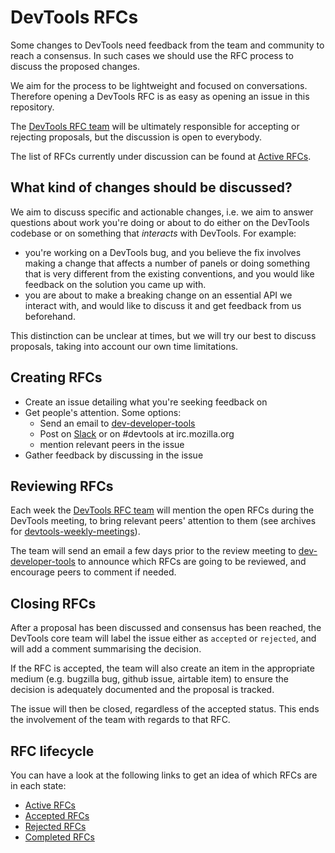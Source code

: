 # DevTools RFCs

Some changes to DevTools need feedback from the team and community to reach a consensus. In such cases we should use the RFC process to discuss the proposed changes.

We aim for the process to be lightweight and focused on conversations. Therefore opening a DevTools RFC is as easy as opening an issue in this repository.

The [DevTools RFC team][] will be ultimately responsible for accepting or rejecting proposals, but the discussion is open to everybody.

The list of RFCs currently under discussion can be found at [Active RFCs][].

## What kind of changes should be discussed?

We aim to discuss specific and actionable changes, i.e. we aim to answer questions about work you're doing or about to do either on the DevTools codebase or on something that *interacts* with DevTools. For example:

* you're working on a DevTools bug, and you believe the fix involves making a change that affects a number of panels or doing something that is very different from the existing conventions, and you would like feedback on the solution you came up with.
* you are about to make a breaking change on an essential API we interact with, and would like to discuss it and get feedback from us beforehand.

This distinction can be unclear at times, but we will try our best to discuss proposals, taking into account our own time limitations.

## Creating RFCs

* Create an issue detailing what you're seeking feedback on
* Get people's attention. Some options:
    * Send an email to [dev-developer-tools][]
    * Post on [Slack][] or on #devtools at irc.mozilla.org
    * mention relevant peers in the issue
* Gather feedback by discussing in the issue

## Reviewing RFCs

Each week the [DevTools RFC team][] will mention the open RFCs during the DevTools meeting, to bring relevant peers' attention to them (see archives for [devtools-weekly-meetings][]).

The team will send an email a few days prior to the review meeting to [dev-developer-tools][] to announce which RFCs are going to be reviewed, and encourage peers to comment if needed.

## Closing RFCs

After a proposal has been discussed and consensus has been reached, the DevTools core team will label the issue either as `accepted` or `rejected`, and will add a comment summarising the decision.

If the RFC is accepted, the team will also create an item in the appropriate medium (e.g. bugzilla bug, github issue, airtable item) to ensure the decision is adequately documented and the proposal is tracked.

The issue will then be closed, regardless of the accepted status. This ends the involvement of the team with regards to that RFC.

## RFC lifecycle

You can have a look at the following links to get an idea of which RFCs are in each state:
* [Active RFCs][]
* [Accepted RFCs][]
* [Rejected RFCs][]
* [Completed RFCs][]

[DevTools RFC team]: https://github.com/orgs/devtools-html/teams/devtools-rfc/members
[Active RFCs]: https://github.com/devtools-html/rfcs/issues?q=is%3Aopen+is%3Aissue
[Accepted RFCs]: https://github.com/devtools-html/rfcs/issues?q=is%3Aissue+label%3Aaccepted
[Rejected RFCs]: https://github.com/devtools-html/rfcs/issues?q=is%3Aissue+label%3Arejected
[Completed RFCs]: https://github.com/devtools-html/rfcs/issues?q=is%3Aclosed+is%3Aissue
[dev-developer-tools]: https://lists.mozilla.org/listinfo/dev-developer-tools
[devtools-weekly-meetings]: https://docs.google.com/document/d/1Gio9ypuBXG9YECMay2Fk0rEjrP16AF_ZR4UIJ7fic9g/edit?usp=sharing
[Slack]: https://devtools-html-slack.herokuapp.com/

